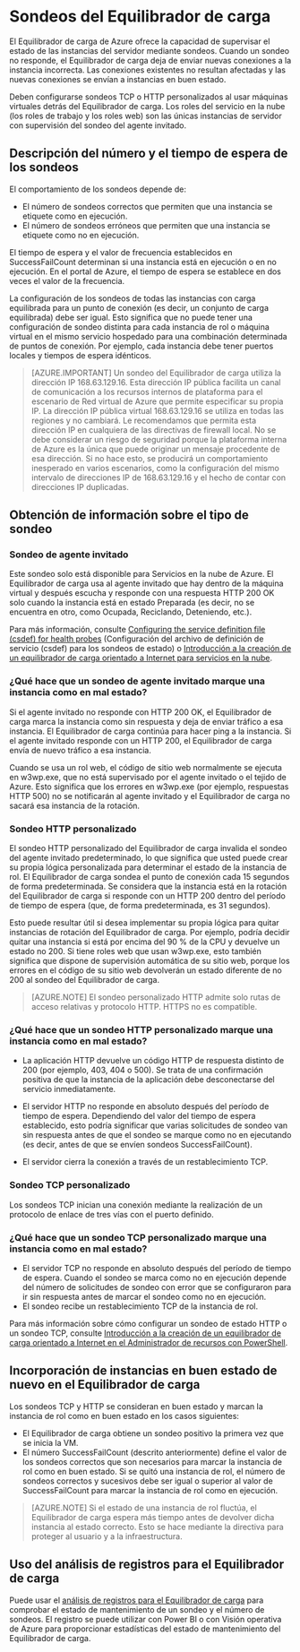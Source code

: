 <properties
   pageTitle="Sondeos personalizados del Equilibrador de carga y supervisión de estado de mantenimiento | Microsoft Azure"
   description="Aprenda a usar sondeos personalizados para el Equilibrador de carga de Azure para supervisar las instancias detrás de dicho Equilibrador."
   services="load-balancer"
   documentationCenter="na"
   authors="joaoma"
   manager="carmonm"
   editor=""
   tags="azure-resource-manager"
/>
<tags  
   ms.service="load-balancer"
   ms.devlang="na"
   ms.topic="article"
   ms.tgt_pltfrm="na"
   ms.workload="infrastructure-services"
   ms.date="04/05/2016"
   ms.author="joaoma" />


# Sondeos del Equilibrador de carga

El Equilibrador de carga de Azure ofrece la capacidad de supervisar el estado de las instancias del servidor mediante sondeos. Cuando un sondeo no responde, el Equilibrador de carga deja de enviar nuevas conexiones a la instancia incorrecta. Las conexiones existentes no resultan afectadas y las nuevas conexiones se envían a instancias en buen estado.

Deben configurarse sondeos TCP o HTTP personalizados al usar máquinas virtuales detrás del Equilibrador de carga. Los roles del servicio en la nube (los roles de trabajo y los roles web) son las únicas instancias de servidor con supervisión del sondeo del agente invitado.

## Descripción del número y el tiempo de espera de los sondeos

El comportamiento de los sondeos depende de:
- El número de sondeos correctos que permiten que una instancia se etiquete como en ejecución.
- El número de sondeos erróneos que permiten que una instancia se etiquete como no en ejecución.

El tiempo de espera y el valor de frecuencia establecidos en SuccessFailCount determinan si una instancia está en ejecución o en no ejecución. En el portal de Azure, el tiempo de espera se establece en dos veces el valor de la frecuencia.

La configuración de los sondeos de todas las instancias con carga equilibrada para un punto de conexión (es decir, un conjunto de carga equilibrada) debe ser igual. Esto significa que no puede tener una configuración de sondeo distinta para cada instancia de rol o máquina virtual en el mismo servicio hospedado para una combinación determinada de puntos de conexión. Por ejemplo, cada instancia debe tener puertos locales y tiempos de espera idénticos.


>[AZURE.IMPORTANT] Un sondeo del Equilibrador de carga utiliza la dirección IP 168.63.129.16. Esta dirección IP pública facilita un canal de comunicación a los recursos internos de plataforma para el escenario de Red virtual de Azure que permite especificar su propia IP. La dirección IP pública virtual 168.63.129.16 se utiliza en todas las regiones y no cambiará. Le recomendamos que permita esta dirección IP en cualquiera de las directivas de firewall local. No se debe considerar un riesgo de seguridad porque la plataforma interna de Azure es la única que puede originar un mensaje procedente de esa dirección. Si no hace esto, se producirá un comportamiento inesperado en varios escenarios, como la configuración del mismo intervalo de direcciones IP de 168.63.129.16 y el hecho de contar con direcciones IP duplicadas.


## Obtención de información sobre el tipo de sondeo

### Sondeo de agente invitado

Este sondeo solo está disponible para Servicios en la nube de Azure. El Equilibrador de carga usa al agente invitado que hay dentro de la máquina virtual y después escucha y responde con una respuesta HTTP 200 OK solo cuando la instancia está en estado Preparada (es decir, no se encuentra en otro, como Ocupada, Reciclando, Deteniendo, etc.).

Para más información, consulte [Configuring the service definition file (csdef) for health probes](https://msdn.microsoft.com/library/azure/jj151530.asp) (Configuración del archivo de definición de servicio (csdef) para los sondeos de estado) o [Introducción a la creación de un equilibrador de carga orientado a Internet para servicios en la nube](load-balancer-get-started-internet-classic-cloud.md#check-load-balancer-health-status-for-cloud-services).

### ¿Qué hace que un sondeo de agente invitado marque una instancia como en mal estado?

Si el agente invitado no responde con HTTP 200 OK, el Equilibrador de carga marca la instancia como sin respuesta y deja de enviar tráfico a esa instancia. El Equilibrador de carga continúa para hacer ping a la instancia. Si el agente invitado responde con un HTTP 200, el Equilibrador de carga envía de nuevo tráfico a esa instancia.

Cuando se usa un rol web, el código de sitio web normalmente se ejecuta en w3wp.exe, que no está supervisado por el agente invitado o el tejido de Azure. Esto significa que los errores en w3wp.exe (por ejemplo, respuestas HTTP 500) no se notificarán al agente invitado y el Equilibrador de carga no sacará esa instancia de la rotación.


### Sondeo HTTP personalizado

El sondeo HTTP personalizado del Equilibrador de carga invalida el sondeo del agente invitado predeterminado, lo que significa que usted puede crear su propia lógica personalizada para determinar el estado de la instancia de rol. El Equilibrador de carga sondea el punto de conexión cada 15 segundos de forma predeterminada. Se considera que la instancia está en la rotación del Equilibrador de carga si responde con un HTTP 200 dentro del período de tiempo de espera (que, de forma predeterminada, es 31 segundos).

Esto puede resultar útil si desea implementar su propia lógica para quitar instancias de rotación del Equilibrador de carga. Por ejemplo, podría decidir quitar una instancia si está por encima del 90 % de la CPU y devuelve un estado no 200. Si tiene roles web que usan w3wp.exe, esto también significa que dispone de supervisión automática de su sitio web, porque los errores en el código de su sitio web devolverán un estado diferente de no 200 al sondeo del Equilibrador de carga.

>[AZURE.NOTE] El sondeo personalizado HTTP admite solo rutas de acceso relativas y protocolo HTTP. HTTPS no es compatible.


### ¿Qué hace que un sondeo HTTP personalizado marque una instancia como en mal estado?

- La aplicación HTTP devuelve un código HTTP de respuesta distinto de 200 (por ejemplo, 403, 404 o 500). Se trata de una confirmación positiva de que la instancia de la aplicación debe desconectarse del servicio inmediatamente.

-  El servidor HTTP no responde en absoluto después del período de tiempo de espera. Dependiendo del valor del tiempo de espera establecido, esto podría significar que varias solicitudes de sondeo van sin respuesta antes de que el sondeo se marque como no en ejecutando (es decir, antes de que se envíen sondeos SuccessFailCount).
- 	El servidor cierra la conexión a través de un restablecimiento TCP.

### Sondeo TCP personalizado

Los sondeos TCP inician una conexión mediante la realización de un protocolo de enlace de tres vías con el puerto definido.

### ¿Qué hace que un sondeo TCP personalizado marque una instancia como en mal estado?

- El servidor TCP no responde en absoluto después del período de tiempo de espera. Cuando el sondeo se marca como no en ejecución depende del número de solicitudes de sondeo con error que se configuraron para ir sin respuesta antes de marcar el sondeo como no en ejecución.
- 	El sondeo recibe un restablecimiento TCP de la instancia de rol.

Para más información sobre cómo configurar un sondeo de estado HTTP o un sondeo TCP, consulte [Introducción a la creación de un equilibrador de carga orientado a Internet en el Administrador de recursos con PowerShell](load-balancer-get-started-internet-arm-ps.md#create-lb-rules-nat-rules-a-probe-and-a-load-balancer).

## Incorporación de instancias en buen estado de nuevo en el Equilibrador de carga

Los sondeos TCP y HTTP se consideran en buen estado y marcan la instancia de rol como en buen estado en los casos siguientes:

-  El Equilibrador de carga obtiene un sondeo positivo la primera vez que se inicia la VM.
- El número SuccessFailCount (descrito anteriormente) define el valor de los sondeos correctos que son necesarios para marcar la instancia de rol como en buen estado. Si se quitó una instancia de rol, el número de sondeos correctos y sucesivos debe ser igual o superior al valor de SuccessFailCount para marcar la instancia de rol como en ejecución.

>[AZURE.NOTE] Si el estado de una instancia de rol fluctúa, el Equilibrador de carga espera más tiempo antes de devolver dicha instancia al estado correcto. Esto se hace mediante la directiva para proteger al usuario y a la infraestructura.

## Uso del análisis de registros para el Equilibrador de carga

Puede usar el [análisis de registros para el Equilibrador de carga](load-balancer-monitor-log.md) para comprobar el estado de mantenimiento de un sondeo y el número de sondeos. El registro se puede utilizar con Power BI o con Visión operativa de Azure para proporcionar estadísticas del estado de mantenimiento del Equilibrador de carga.

<!---HONumber=AcomDC_0427_2016-->